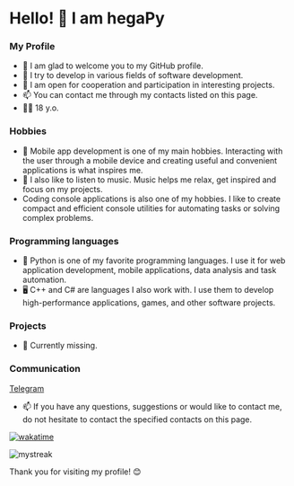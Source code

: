 # Hello! 👋 I am hegaPy

### My Profile

- 🔭 I am glad to welcome you to my GitHub profile.
- 🌱 I try to develop in various fields of software development.
- 👯 I am open for cooperation and participation in interesting projects.
- 📫 You can contact me through my contacts listed on this page.
- 👨‍💻 18 y.o.

### Hobbies

- 📱 Mobile app development is one of my main hobbies. Interacting with the user through a mobile device and creating useful and convenient applications is what inspires me.
- 🎵 I also like to listen to music. Music helps me relax, get inspired and focus on my projects.
- Coding console applications is also one of my hobbies. I like to create compact and efficient console utilities for automating tasks or solving complex problems.

### Programming languages

- 🐍 Python is one of my favorite programming languages. I use it for web application development, mobile applications, data analysis and task automation.
- 🖥️ C++ and C# are languages I also work with. I use them to develop high-performance applications, games, and other software projects.

### Projects

- 📂 Currently missing.

### Communication
[Telegram](https://t.me/c4appuccinoFAQBot)

- 📫 If you have any questions, suggestions or would like to contact me, do not hesitate to contact the specified contacts on this page.

[![wakatime](https://wakatime.com/badge/user/018bdc6f-b63a-46ab-b437-afc905b2a1d2.svg)](https://wakatime.com/@018bdc6f-b63a-46ab-b437-afc905b2a1d2?style=default)

<img src="https://github-readme-streak-stats.herokuapp.com/?user=hegaPy&theme=tokyonight" alt="mystreak"/>

Thank you for visiting my profile! 😊
